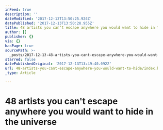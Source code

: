 ```yaml
---
inFeed: true
description: ''
dateModified: '2017-12-13T13:50:25.924Z'
datePublished: '2017-12-13T13:50:28.955Z'
title: 48 artists you can’t escape anywhere you would want to hide in the universe
author: []
publisher: {}
via: {}
hasPage: true
sourcePath: >-
  _posts/2017-12-13-48-artists-you-cant-escape-anywhere-you-would-want-to-hide.md
starred: false
datePublishedOriginal: '2017-12-13T13:49:40.092Z'
url: 48-artists-you-cant-escape-anywhere-you-would-want-to-hide/index.html
_type: Article

---
```

# 48 artists you can't escape anywhere you would want to hide in the universe